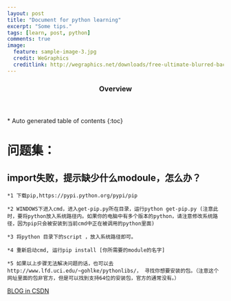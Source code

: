 ```yaml
---
layout: post
title: "Document for python learning"
excerpt: "Some tips."
tags: [learn, post, python]
comments: true
image:
  feature: sample-image-3.jpg
  credit: WeGraphics
  creditlink: http://wegraphics.net/downloads/free-ultimate-blurred-background-pack/
---
```

<section id="table-of-contents" class="toc">
  <header>
    <h3>Overview</h3>
  </header>
<div id="drawer" markdown="1">
*  Auto generated table of contents
{:toc}
</div>
</section><!-- /#table-of-contents -->

# 问题集：

## import失败，提示缺少什么modoule，怎么办？
	
	*1 下载pip,https://pypi.python.org/pypi/pip
	
	*2 WINDOWS下进入cmd，进入get-pip.py所在目录，运行python get-pip.py (注意此时，要将python放入系统路径内。如果你的电脑中有多个版本的python，请注意修改系统路径，因为pip只会被安装到当前cmd中正在被调用的python里面)
	
	*3 将python 目录下的script ，放入系统路径即可。
	
	*4 重新启动cmd, 运行pip install [你所需要的module的名字]
	
	*5 如果以上步骤无法解决问题的话，也可以去http://www.lfd.uci.edu/~gohlke/pythonlibs/， 寻找你想要安装的包。（注意这个网址里面的包非官方，但是可以找到支持64位的安装包，官方的通常没有。）





<a markdown="0" href="//blog.csdn.net/hns20070" class="btn">BLOG in CSDN</a>
